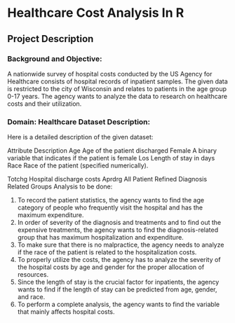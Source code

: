 # Healthcare Cost Analysis In R

## Project Description

### Background and Objective:
A nationwide survey of hospital costs conducted by the US Agency for Healthcare consists of hospital records of inpatient samples. The given data is restricted to the city of Wisconsin and relates to patients in the age group 0-17 years. The agency wants to analyze the data to research on healthcare costs and their utilization.

### Domain: Healthcare Dataset Description:
Here is a detailed description of the given dataset:

Attribute Description Age Age of the patient discharged Female A binary variable that indicates if the patient is female Los Length of stay in days Race Race of the patient (specified numerically).

Totchg Hospital discharge costs Aprdrg All Patient Refined Diagnosis Related Groups Analysis to be done:
1. To record the patient statistics, the agency wants to find the age category of people who frequently visit the hospital and has the maximum expenditure.
2. In order of severity of the diagnosis and treatments and to find out the expensive treatments, the agency wants to find the diagnosis-related group that has maximum hospitalization and expenditure.
3. To make sure that there is no malpractice, the agency needs to analyze if the race of the patient is related to the hospitalization costs.
4. To properly utilize the costs, the agency has to analyze the severity of the hospital costs by age and gender for the proper allocation of resources.
5. Since the length of stay is the crucial factor for inpatients, the agency wants to find if the length of stay can be predicted from age, gender, and race.
6. To perform a complete analysis, the agency wants to find the variable that mainly affects hospital costs.
